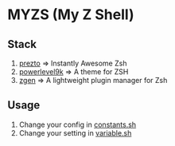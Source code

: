 # MYZS (My Z Shell)

## Stack

1. [prezto](https://github.com/sorin-ionescu/prezto) => Instantly Awesome Zsh
2. [powerlevel9k](https://github.com/bhilburn/powerlevel9k) => A theme for ZSH
3. [zgen](https://github.com/tarjoilija/zgen) => A lightweight plugin manager for Zsh

## Usage

1. Change your config in [constants.sh](./lib/constrants.sh)
2. Change your setting in [variable.sh](./src/custom.variable.sh)

